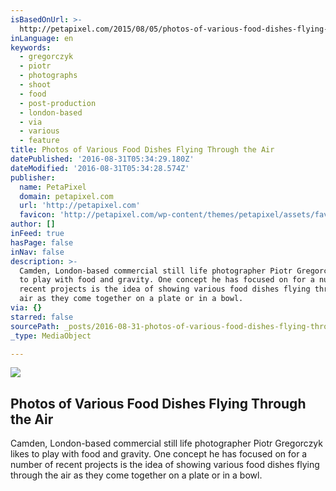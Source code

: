 ```yaml
---
isBasedOnUrl: >-
  http://petapixel.com/2015/08/05/photos-of-various-food-dishes-flying-through-the-air/
inLanguage: en
keywords:
  - gregorczyk
  - piotr
  - photographs
  - shoot
  - food
  - post-production
  - london-based
  - via
  - various
  - feature
title: Photos of Various Food Dishes Flying Through the Air
datePublished: '2016-08-31T05:34:29.180Z'
dateModified: '2016-08-31T05:34:28.574Z'
publisher:
  name: PetaPixel
  domain: petapixel.com
  url: 'http://petapixel.com'
  favicon: 'http://petapixel.com/wp-content/themes/petapixel/assets/favicon.ico'
author: []
inFeed: true
hasPage: false
inNav: false
description: >-
  Camden, London-based commercial still life photographer Piotr Gregorczyk likes
  to play with food and gravity. One concept he has focused on for a number of
  recent projects is the idea of showing various food dishes flying through the
  air as they come together on a plate or in a bowl.
via: {}
starred: false
sourcePath: _posts/2016-08-31-photos-of-various-food-dishes-flying-through-the-air.md
_type: MediaObject

---
```

<article style=""><img src="https://s3-us-west-2.amazonaws.com/the-grid-img/p/ea61b8e6e7eb14f53652b069cde3df0e37aa5826.jpg" /><h1>Photos of Various Food Dishes Flying Through the Air</h1><p>Camden, London-based commercial still life photographer Piotr Gregorczyk likes to play with food and gravity. One concept he has focused on for a number of recent projects is the idea of showing various food dishes flying through the air as they come together on a plate or in a bowl.</p></article>